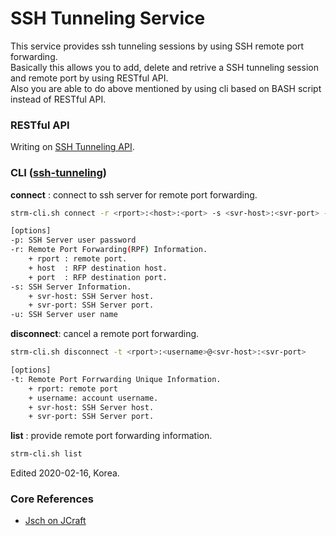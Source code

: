 # SSH Tunneling Service
This service provides ssh tunneling sessions by using SSH remote port forwarding.\
Basically this allows you to add, delete and retrive a SSH tunneling session and remote port by using RESTful API.\
Also you are able to do above mentioned by using cli based on BASH script instead of RESTful API.

### RESTful API
Writing on [SSH Tunneling API](https://documenter.getpostman.com/view/474408/SzKPWhMh?version=latest).

### CLI ([ssh-tunneling](https://github.com/parkjunhong/SSH-Tunneling-Service/blob/master/shell/ssh-tunneling))

__connect__   : connect to ssh server for remote port forwarding.
```bash
strm-cli.sh connect -r <rport>:<host>:<port> -s <svr-host>:<svr-port> -u <username> -p <userpwd> -v

[options]
-p: SSH Server user password
-r: Remote Port Forwarding(RPF) Information.
    + rport : remote port.
    + host  : RFP destination host.
    + port  : RFP destination port.
-s: SSH Server Information.
    + svr-host: SSH Server host.
    + svr-port: SSH Server port.
-u: SSH Server user name
```

__disconnect__: cancel a remote port forwarding.
```bash
strm-cli.sh disconnect -t <rport>:<username>@<svr-host>:<svr-port>

[options]
-t: Remote Port Forrwarding Unique Information.
    + rport: remote port
    + username: account username.
    + svr-host: SSH Server host.
    + svr-port: SSH Server port.
```

__list__      : provide remote port forwarding information.
```bash
strm-cli.sh list
```
Edited 2020-02-16, Korea.

### Core References
- [Jsch on JCraft](http://www.jcraft.com/jsch/)
